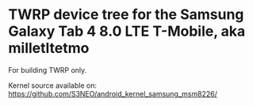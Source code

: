 TWRP device tree for the Samsung Galaxy Tab 4 8.0 LTE T-Mobile, aka milletltetmo
========================================================

For building TWRP only.

Kernel source available on: https://github.com/S3NEO/android_kernel_samsung_msm8226/
